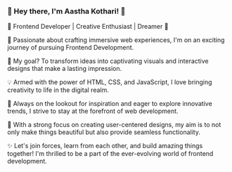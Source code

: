 
###                                                    🌟 Hey there, I'm Aastha Kothari! 🌟

🎨 Frontend Developer | Creative Enthusiast | Dreamer 🌈

🚀 Passionate about crafting immersive web experiences, I'm on an exciting journey of pursuing Frontend Development. 

🌟 My goal? To transform ideas into captivating visuals and interactive designs that make a lasting impression. 

💡 Armed with the power of HTML, CSS, and JavaScript, I love bringing creativity to life in the digital realm. 

🌱 Always on the lookout for inspiration and eager to explore innovative trends, I strive to stay at the forefront of web development. 

🎯 With a strong focus on creating user-centered designs, my aim is to not only make things beautiful but also provide seamless functionality. 

✨ Let's join forces, learn from each other, and build amazing things together! I'm thrilled to be a part of the ever-evolving world of frontend development. 



                                    

                                    

                                    

                                   

                                    

